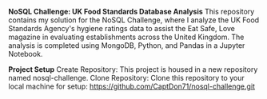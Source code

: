 **NoSQL Challenge: UK Food Standards Database Analysis**
This repository contains my solution for the NoSQL Challenge, where I analyze the UK Food Standards Agency's hygiene ratings data to assist the Eat Safe, Love magazine in evaluating establishments across the United Kingdom. The analysis is completed using MongoDB, Python, and Pandas in a Jupyter Notebook.

**Project Setup**
Create Repository: This project is housed in a new repository named nosql-challenge.
Clone Repository: Clone this repository to your local machine for setup: https://github.com/CaptDon71/nosql-challenge.git

